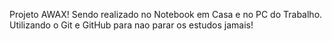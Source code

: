 Projeto AWAX!
Sendo realizado no Notebook em Casa e no PC do Trabalho.
Utilizando o Git e GitHub para nao parar os estudos jamais!
